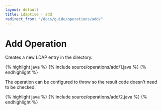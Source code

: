 ```yaml
---
layout: default
title: Ldaptive - add
redirect_from: "/docs/guide/operations/add/"
---
```


# Add Operation

Creates a new LDAP entry in the directory.

{% highlight java %}
{% include source/operations/add/1.java %}
{% endhighlight %}

The operation can be configured to throw so the result code doesn't need to be checked.

{% highlight java %}
{% include source/operations/add/2.java %}
{% endhighlight %}
